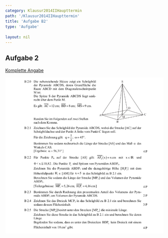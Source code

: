 ```yaml
---
category: Klausur2014IIHaupttermin
path: '/Klausur2014IIHaupttermin'
title: 'Aufgabe B2'
type: 'Aufgabe'

layout: nil
---
```


## Aufgabe 2
<p> <a href="https://www.isb.bayern.de/download/15324/mathematik_ii_angabe_ht.pdf"> Komplette Angabe </a> </p>
<img src="./Aufgabenstellungen/2014_mii_ht/mathematik_ii_angabe_ht_b2.png">


